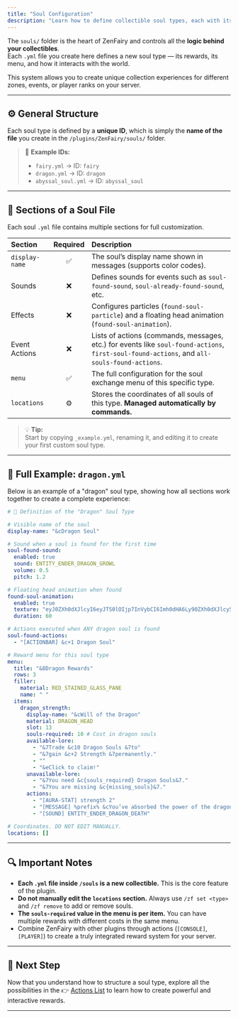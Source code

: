 ```yaml
---
title: "Soul Configuration"
description: "Learn how to define collectible soul types, each with its own menus, rewards, actions, and visual effects."
---
```


The `souls/` folder is the heart of ZenFairy and controls all the **logic behind your collectibles**.  
Each `.yml` file you create here defines a new soul type — its rewards, its menu, and how it interacts with the world.

This system allows you to create unique collection experiences for different zones, events, or player ranks on your server.
 
---

## ⚙️ General Structure

Each soul type is defined by a **unique ID**, which is simply the **name of the file** you create in the `/plugins/ZenFairy/souls/` folder.

> 🧩 **Example IDs:**
> - `fairy.yml` → ID: `fairy`
> - `dragon.yml` → ID: `dragon`
> - `abyssal_soul.yml` → ID: `abyssal_soul`

---

## 📘 Sections of a Soul File

Each soul `.yml` file contains multiple sections for full customization.

| Section | Required | Description |
| :--- | :---: | :--- |
| `display-name` | ✅ | The soul’s display name shown in messages (supports color codes). |
| Sounds | ❌ | Defines sounds for events such as `soul-found-sound`, `soul-already-found-sound`, etc. |
| Effects | ❌ | Configures particles (`found-soul-particle`) and a floating head animation (`found-soul-animation`). |
| Event Actions | ❌ | Lists of actions (commands, messages, etc.) for events like `soul-found-actions`, `first-soul-found-actions`, and `all-souls-found-actions`. |
| `menu` | ✅ | The full configuration for the soul exchange menu of this specific type. |
| `locations` | ⚙️ | Stores the coordinates of all souls of this type. **Managed automatically by commands.** |

> 💡 **Tip:**  
> Start by copying `_example.yml`, renaming it, and editing it to create your first custom soul type.

---

## 🧾 Full Example: `dragon.yml`

Below is an example of a "dragon" soul type, showing how all sections work together to create a complete experience:

```yaml
# 🐉 Definition of the "Dragon" Soul Type

# Visible name of the soul
display-name: "&cDragon Soul"

# Sound when a soul is found for the first time
soul-found-sound:
  enabled: true
  sound: ENTITY_ENDER_DRAGON_GROWL
  volume: 0.5
  pitch: 1.2

# Floating head animation when found
found-soul-animation:
  enabled: true
  texture: "eyJ0ZXh0dXJlcyI6eyJTS0lOIjp7InVybCI6Imh0dHA6Ly90ZXh0dXJlcy5taW5lY3JhZnQubmV0L3RleHR1cmUvM2Y1ZDIxM2MyZWM5MGZiM2MyNWE0YmRiY2I0M2MyYjgyYmMyNTg0ZGYzY2ZmYTRkNjRiZGUzZjc2N2E0ZDYzZCJ9fX0="
  duration: 60

# Actions executed when ANY dragon soul is found
soul-found-actions:
  - "[ACTIONBAR] &c+1 Dragon Soul"

# Reward menu for this soul type
menu:
  title: "&8Dragon Rewards"
  rows: 3
  filler:
    material: RED_STAINED_GLASS_PANE
    name: " "
  items:
    dragon_strength:
      display-name: "&cWill of the Dragon"
      material: DRAGON_HEAD
      slot: 13
      souls-required: 10 # Cost in dragon souls
      available-lore:
        - "&7Trade &c10 Dragon Souls &7to"
        - "&7gain &c+2 Strength &7permanently."
        - ""
        - "&eClick to claim!"
      unavailable-lore:
        - "&7You need &c{souls_required} Dragon Souls&7."
        - "&7You are missing &c{missing_souls}&7."
      actions:
        - "[AURA-STAT] strength 2"
        - "[MESSAGE] %prefix% &cYou’ve absorbed the power of the dragon! (+2 Strength)"
        - "[SOUND] ENTITY_ENDER_DRAGON_DEATH"

# Coordinates. DO NOT EDIT MANUALLY.
locations: []
````

---

## 🔍 Important Notes

* **Each `.yml` file inside `/souls` is a new collectible.**
  This is the core feature of the plugin.
* **Do not manually edit the `locations` section.**
  Always use `/zf set <type>` and `/zf remove` to add or remove souls.
* **The `souls-required` value in the menu is per item.**
  You can have multiple rewards with different costs in the same menu.
* Combine ZenFairy with other plugins through actions (`[CONSOLE]`, `[PLAYER]`) to create a truly integrated reward system for your server.

---

## 🚀 Next Step

Now that you understand how to structure a soul type, explore all the possibilities in the
👉 [Actions List](../acciones/acciones)
to learn how to create powerful and interactive rewards.

---